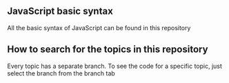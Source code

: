 ## JavaScript basic syntax
All the basic syntax of JavaScript can be found in this repository

## How to search for the topics in this repository
Every topic has a separate branch. To see the code for a specific topic, just select the branch from the branch tab

